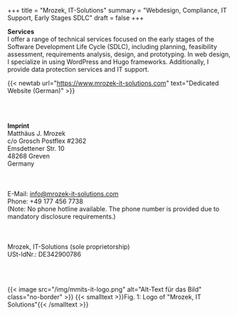 +++
title = "Mrozek, IT-Solutions"
summary = "Webdesign, Compliance, IT Support, Early Stages SDLC"
draft = false
+++

**Services**  
I offer a range of technical services focused on the early stages of the Software Development Life Cycle (SDLC), including planning, feasibility assessment, requirements analysis, design, and prototyping. In web design, I specialize in using WordPress and Hugo frameworks. Additionally, I provide data protection services and IT support.  

{{< newtab url="https://www.mrozek-it-solutions.com" text="Dedicated Website (German)" >}}

</br></br>   

**Imprint**  
Matthäus J. Mrozek  
c/o Grosch Postflex #2362  
Emsdettener Str. 10  
48268 Greven  
Germany  
</br></br>  
E-Mail: <a href="mailto:info&#64;mrozek-it-solutions&#46;com">info&#64;mrozek-it-solutions&#46;com</a>  
Phone: +49 177 456 7738  
(Note: No phone hotline available. The phone number is provided due to mandatory disclosure requirements.)  
</br></br>  
Mrozek, IT-Solutions (sole proprietorship)  
USt-IdNr.: DE342900786  

</br></br>  

{{< image src="/img/mmits-it-logo.png" alt="Alt-Text für das Bild" class="no-border" >}}
{{< smalltext >}}Fig. 1: Logo of "Mrozek, IT Solutions"{{< /smalltext >}}
